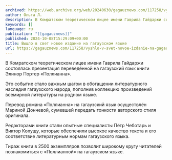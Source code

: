 ```yaml
---
archived: https://web.archive.org/web/20240630/gagauznews.com/117258/vyshlo-v-svet-novoe-izdanie-na-gagauzskom-yazyke.html
author: Ольга Л.
description: В Комратском теоретическом лицее имени Гаврила Гайдаржи состоялась презентация переведённой на гагаузский язык книги Элинор Портер «Поллианна». Это событие стало важным шагом в обогащении литературного наследия гагаузского народа, пополнив коллекцию произведений всемирной литературы на родном языке. Перевод романа «Поллианна» на гагаузский язык осуществлён Мариной Дончевой, сумевшей передать тонкости авторского стиля оригинала. Редакторами книги стали опытные специалисты Пётр Чеботарь и Виктор Копущу, которые обеспечили высокое качество текста и его соответствие литературным нормам гагаузского языка. Тираж книги в 2500 экземпляров позволит широкому кругу читателей познакомиться с «Поллианной» на гагаузском языке.
keywords: []
language: ru
publication: "[[gagauznews]]"
published: 2024-10-08T15:29:09+00:00
title: Вышло в свет новое издание на гагаузском языке
url: https://gagauznews.com/117258/vyshlo-v-svet-novoe-izdanie-na-gagauzskom-yazyke.html
---
```


В Комратском теоретическом лицее имени Гаврила Гайдаржи состоялась презентация переведённой на гагаузский язык книги Элинор Портер «Поллианна».

Это событие стало важным шагом в обогащении литературного наследия гагаузского народа, пополнив коллекцию произведений всемирной литературы на родном языке.

Перевод романа «Поллианна» на гагаузский язык осуществлён Мариной Дончевой, сумевшей передать тонкости авторского стиля оригинала.

Редакторами книги стали опытные специалисты Пётр Чеботарь и Виктор Копущу, которые обеспечили высокое качество текста и его соответствие литературным нормам гагаузского языка.

Тираж книги в 2500 экземпляров позволит широкому кругу читателей познакомиться с «Поллианной» на гагаузском языке.